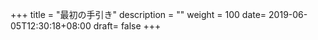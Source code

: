 +++
title = "最初の手引き"
description = ""
weight = 100
date= 2019-06-05T12:30:18+08:00
draft= false
+++

